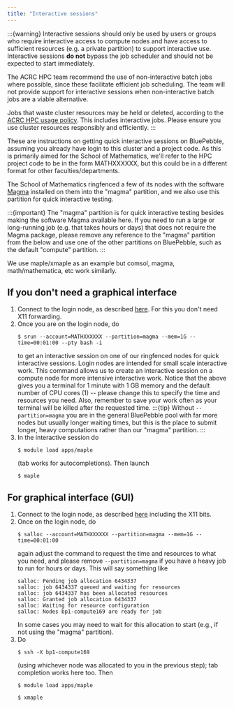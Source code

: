 ```yaml
---
title: "Interactive sessions"
---
```


:::{warning}
Interactive sessions should only be used by users or groups who require interactive access to compute nodes and have access to sufficient resources (e.g. a private partition) to support interactive use.
Interactive sessions **do not** bypass the job scheduler and should not be expected to start immediately.

The ACRC HPC team recommend the use of non-interactive batch jobs where possible, since these facilitate efficient job scheduling. The team will not provide support for interactive sessions when non-interactive batch jobs are a viable alternative.

Jobs that waste cluster resources may be held or deleted, according to the [ACRC HPC usage policy](https://www.bristol.ac.uk/acrc/high-performance-computing/hpc-systems-policy/acrc-hpc-usage-policy/). This includes interactive jobs. Please ensure you use cluster resources responsibly and efficiently.
:::

These are instructions on getting quick interactive sessions on BluePebble, assuming you already have login to this cluster and a project code. As this is primarily aimed for the School of Mathematics, we'll refer to the HPC project code to be in the form MATHXXXXXX, but this could be in a different format for other faculties/departments.

The School of Mathematics ringfenced a few of its nodes with the software [Magma](http://magma.maths.usyd.edu.au/magma/) installed on them into the "magma" partition, and we also use this partition for quick interactive testing.

:::{important}
The "magma" partition is for quick interactive testing besides making the software Magma available here. If you need to run a large or long-running job (e.g. that takes hours or days) that does not require the Magma package, please remove any reference to the "magma" partition from the below and use one of the other partitions on BluePebble, such as the default "compute" partition.
:::

We use maple/xmaple as an example but comsol, magma, math/mathematica, etc work similarly.

## If you don't need a graphical interface
1. Connect to the login node, as described [here](https://www.acrc.bris.ac.uk/protected/hpc-docs/connecting/index.html). For this you don't need X11 forwarding.
2. Once you are on the login node, do
   ```console
   $ srun --account=MATHXXXXXX --partition=magma --mem=1G --time=00:01:00 --pty bash -i
   ```
   to get an interactive session on one of our ringfenced nodes for quick interactive sessions. Login nodes are intended for small scale interactive work. This command allows us to create an interactive session on a compute node for more intensive interactive work. Notice that the above gives you a terminal for 1 minute with 1 GB memory and the default number of CPU cores (1) -- please change this to specify the time and resources you need. Also, remember to save your work often as your terminal will be killed after the requested time.
   :::{tip}
   Without `--partition=magma` you are in the general BluePebble pool with far more nodes but usually longer waiting times, but this is the place to submit longer, heavy computations rather than our "magma" partition.
   :::
3. In the interactive session do
   ```console
   $ module load apps/maple
   ```
   (tab works for autocompletions). Then launch
   ```console
   $ maple
   ```
## For graphical interface (GUI)
1. Connect to the login node, as described [here](https://www.acrc.bris.ac.uk/protected/hpc-docs/connecting/index.html) including the X11 bits.
2. Once on the login node, do
   ```console
   $ salloc --account=MATHXXXXXX --partition=magma --mem=1G --time=00:01:00
   ```
   again adjust the command to request the time and resources to what you need, and please remove `--partition=magma` if you have a heavy job to run for hours or days. This will say something like
   ```console
   salloc: Pending job allocation 6434337
   salloc: job 6434337 queued and waiting for resources
   salloc: job 6434337 has been allocated resources
   salloc: Granted job allocation 6434337
   salloc: Waiting for resource configuration
   salloc: Nodes bp1-compute169 are ready for job
   ```
   In some cases you may need to wait for this allocation to start (e.g., if not using the "magma" partition).
3. Do
   ```console
   $ ssh -X bp1-compute169
   ```
   (using whichever node was allocated to you in the previous step); tab completion works here too. Then
   ```console
   $ module load apps/maple
   ```
   ```console
   $ xmaple
   ```
